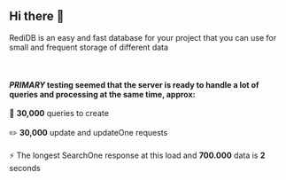 ## Hi there 👋
RediDB is an easy and fast database for your project that you can use for small and frequent storage of different data
<br><br/>
<br><br/>
**_PRIMARY_ testing seemed that the server is ready to handle a lot of queries and processing at the same time, approx:**
<br><br/>📀 **30,000** queries to create
<br><br/>✏️ **30,000** update and updateOne requests
<br><br/>⚡️ The longest SearchOne response at this load and **700.000** data is **2** seconds
